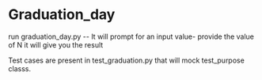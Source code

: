 # Graduation_day
run graduation_day.py --
It will prompt for an input value-
provide the value of N
it will give you the result

Test cases are present in test_graduation.py that will mock test_purpose classs.
